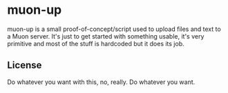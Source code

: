 # muon-up

muon-up is a small proof-of-concept/script used to upload files and text to a 
Muon server. It's just to get started with something usable, it's very primitive
and most of the stuff is hardcoded but it does its job.

## License

Do whatever you want with this, no, really. Do whatever you want.
